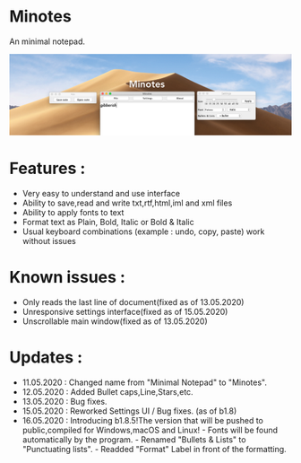 # Minotes
An minimal notepad.

![](screenshot/minotes_b1.8.png)

# Features :
- Very easy to understand and use interface
- Ability to save,read and write txt,rtf,html,iml and xml files
- Ability to apply fonts to text
- Format text as Plain, Bold, Italic or Bold & Italic
- Usual keyboard combinations (example : undo, copy, paste) work without issues

# Known issues : 
- Only reads the last line of document(fixed as of 13.05.2020)
- Unresponsive settings interface(fixed as of 15.05.2020)
- Unscrollable main window(fixed as of 13.05.2020)

# Updates :
- 11.05.2020 : Changed name from "Minimal Notepad" to "Minotes".
- 12.05.2020 : Added Bullet caps,Line,Stars,etc.
- 13.05.2020 : Bug fixes.
- 15.05.2020 : Reworked Settings UI / Bug fixes. (as of b1.8)
- 16.05.2020 : Introducing b1.8.5!The version that will be pushed to public,compiled for Windows,macOS and Linux!
               - Fonts will be found automatically by the program.
               - Renamed "Bullets & Lists" to "Punctuating lists".
               - Readded "Format" Label in front of the formatting.
